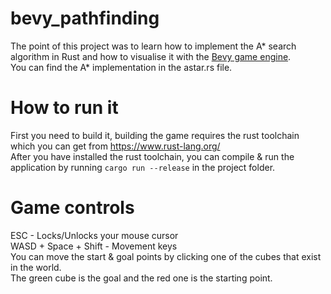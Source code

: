 # bevy_pathfinding
The point of this project was to learn how to implement the A* search algorithm in Rust and how to visualise it with the [Bevy game engine](https://bevyengine.org/). <br />
You can find the A* implementation in the astar.rs file.

# How to run it
First you need to build it, building the game requires the rust toolchain which you can get from https://www.rust-lang.org/ <br />
After you have installed the rust toolchain, you can compile & run the application by running ```cargo run --release``` in the project folder. <br />

# Game controls
ESC - Locks/Unlocks your mouse cursor <br />
WASD + Space + Shift - Movement keys <br />
You can move the start & goal points by clicking one of the cubes that exist in the world. <br />
The green cube is the goal and the red one is the starting point.
